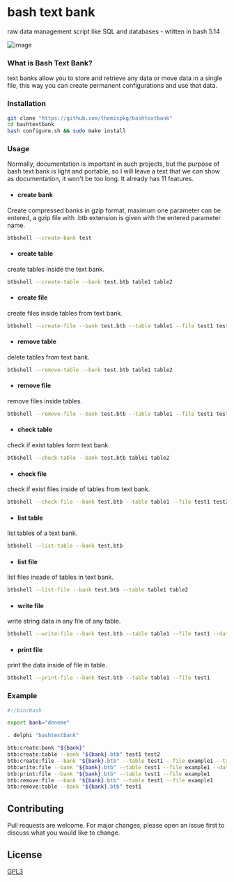 # bash text bank
raw data management script like SQL and databases - wtitten in bash 5.14

![image](https://user-images.githubusercontent.com/54551308/172411545-14515cf7-468b-487d-b268-df59ff9fe223.png)

### What is Bash Text Bank?
text banks allow you to store and retrieve any data or move data in a single file, this way you can create permanent configurations and use that data.

### Installation
```bash
git clone "https://github.com/themispkg/bashtextbank"
cd bashtextbank
bash configure.sh && sudo make install
```

### Usage
Normally, documentation is important in such projects, but the purpose of bash text bank is light and portable, so I will leave a text that we can show as documentation, it won't be too long. It already has 11 features.

* #### create bank
Create compressed banks in gzip format,
maximum one parameter can be entered, 
a gzip file with .btb extension is
given with the entered parameter name.
```bash
btbshell --create-bank test
```

* #### create table
create tables inside the text bank.
```bash
btbshell --create-table --bank test.btb table1 table2
```

* #### create file
create files inside tables from text bank.
```bash
btbshell --create-file --bank test.btb --table table1 --file test1 test2 --table table2 --file foss
```

* #### remove table
delete tables from text bank.
```bash
btbshell --remove-table --bank test.btb table1 table2
```

* #### remove file
remove files inside tables.
```bash
btbshell --remove-file --bank test.btb --table table1 --file test1 test2 --table table2 --file foss
```

* #### check table
check if exist tables form text bank.
```bash
btbshell --check-table --bank test.btb table1 table2
```
* #### check file
check if exist files inside of tables from text bank.
```bash
btbshell --check-file --bank test.btb --table table1 --file test1 test2 --table table2 --file foss
```

* #### list table
list tables of a text bank.
```bash
btbshell --list-table --bank test.btb
```

* #### list file
list files insade of tables in text bank.
```bash
btbshell --list-file --bank test.btb --table table1 table2
```

* #### write file
write string data in any file of any table.
```bash
btbshell --write-file --bank test.btb --table table1 --file test1 --data "hello world"
```

* #### print file
print the data inside of file in table.
```bash
btbshell --print-file --bank test.btb --table table1 --file test1
```

### Example
```bash
#!/bin/bash

export bank="deneme"

. delphi "bashtextbank"

btb:create:bank "${bank}"
btb:create:table --bank "${bank}.btb" test1 test2
btb:create:file --bank "${bank}.btb" --table test1 --file example1 --table test2 --file example1
btb:write:file --bank "${bank}.btb" --table test1 --file example1 --data "Hello From Text Bank ;)"
btb:print:file --bank "${bank}.btb" --table test1 --file example1
btb:remove:file --bank "${bank}.btb" --table test1 --file example1
btb:remove:table --bank "${bank}.btb" test1
```

## Contributing
Pull requests are welcome. For major changes, please open an issue first to discuss what you would like to change.

## License
[GPL3](https://choosealicense.com/licenses/gpl-3.0/)
